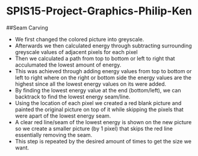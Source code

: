 # SPIS15-Project-Graphics-Philip-Ken


##Seam Carving

* We first changed the colored picture into greyscale.  
* Afterwards we then calculated energy through subtracting surrounding greyscale values of adjacent pixels for each pixel
* Then we calculated a path from top to bottom or left to right that acculumated the lowest amount of energy.
* This was achieved through adding energy values from top to bottom or left to right where on the right or bottom side the energy values are the highest since all the lowest energy values on its were added.   
* By finding the lowest energy value at the end (bottom/left), we can backtrack to find the lowest energy seam/line.  
* Using the location of each pixel we created a red blank picture and painted the original picture on top of it while skipping the pixels that were apart of the lowest energy seam.  
* A clear red line/seam of the lowest energy is shown on the new picture so we create a smaller picture (by 1 pixel) that skips the red line essentially removing the seam. 
* This step is repeated by the desired amount of times to get the size we want.  

